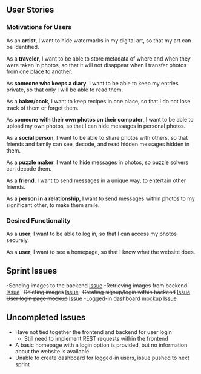 ## User Stories

### Motivations for Users
As an **artist**, I want to hide watermarks in my digital art, so that my art can be identified.

As a **traveler**, I want to be able to store metadata of where and when they were taken in photos, so that it will not disappear when I transfer photos from one place to another.

As **someone who keeps a diary**, I want to be able to keep my entries private, so that only I will be able to read them.

As a **baker/cook**, I want to keep recipes in one place, so that I do not lose track of them or forget them.

As **someone with their own photos on their computer**, I want to be able to upload my own photos, so that I can hide messages in personal photos.

As a **social person**, I want to be able to share photos with others, so that friends and family can see, decode, and read hidden messages hidden in them.

As a **puzzle maker**, I want to hide messages in photos, so puzzle solvers can decode them.

As a **friend**, I want to send messages in a unique way, to entertain other friends.

As a **person in a relationship**, I want to send messages within photos to my significant other, to make them smile.


### Desired Functionality
As a **user**, I want to be able to log in, so that I can access my photos securely.

As a **user**, I want to see a homepage, so that I know what the website does.

## Sprint Issues

-~~Sending images to the backend~~ [Issue](https://github.com/tannergarcia/PhotoBomb/issues/5)
-~~Retrieving images from backend~~ [Issue](https://github.com/tannergarcia/PhotoBomb/issues/5)
-~~Deleting images~~ [Issue](https://github.com/tannergarcia/PhotoBomb/issues/5)
-~~Creating signup/login within backend~~ [Issue](https://github.com/tannergarcia/PhotoBomb/issues/1)
-~~User login page mockup~~ [Issue](https://github.com/tannergarcia/PhotoBomb/issues/3)
-Logged-in dashboard mockup [Issue](https://github.com/tannergarcia/PhotoBomb/issues/2)

## Uncompleted Issues

- Have not tied together the frontend and backend for user login
  - Still need to implement REST requests within the frontend
- A basic homepage with a login option is provided, but no information about the website is available
- Unable to create dashboard for logged-in users, issue pushed to next sprint
